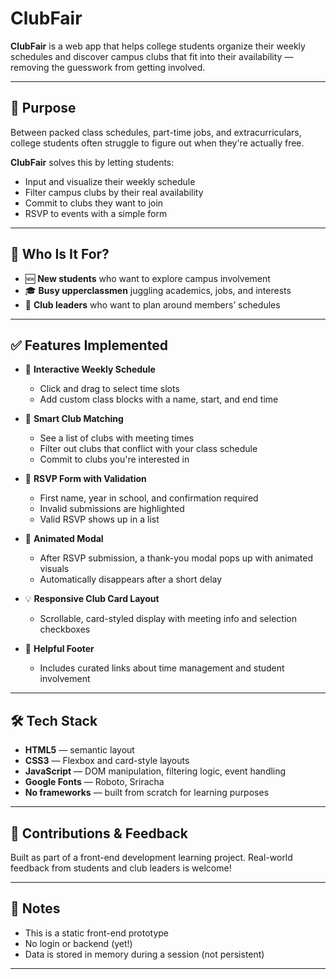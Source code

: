 # ClubFair

**ClubFair** is a web app that helps college students organize their weekly schedules and discover campus clubs that fit into their availability — removing the guesswork from getting involved.

---

## 🎯 Purpose

Between packed class schedules, part-time jobs, and extracurriculars, college students often struggle to figure out when they're actually free.

**ClubFair** solves this by letting students:

* Input and visualize their weekly schedule
* Filter campus clubs by their real availability
* Commit to clubs they want to join
* RSVP to events with a simple form

---

## 👥 Who Is It For?

* 🆕 **New students** who want to explore campus involvement
* 🎓 **Busy upperclassmen** juggling academics, jobs, and interests
* 👥 **Club leaders** who want to plan around members’ schedules

---

## ✅ Features Implemented

* 📅 **Interactive Weekly Schedule**

  * Click and drag to select time slots
  * Add custom class blocks with a name, start, and end time

* 🎯 **Smart Club Matching**

  * See a list of clubs with meeting times
  * Filter out clubs that conflict with your class schedule
  * Commit to clubs you're interested in

* 📝 **RSVP Form with Validation**

  * First name, year in school, and confirmation required
  * Invalid submissions are highlighted
  * Valid RSVP shows up in a list

* 🎉 **Animated Modal**

  * After RSVP submission, a thank-you modal pops up with animated visuals
  * Automatically disappears after a short delay


* 💡 **Responsive Club Card Layout**

  * Scrollable, card-styled display with meeting info and selection checkboxes

* 🔗 **Helpful Footer**

  * Includes curated links about time management and student involvement

---

## 🛠 Tech Stack

* **HTML5** — semantic layout
* **CSS3** — Flexbox and card-style layouts
* **JavaScript** — DOM manipulation, filtering logic, event handling
* **Google Fonts** — Roboto, Sriracha
* **No frameworks** — built from scratch for learning purposes

---

## 💬 Contributions & Feedback

Built as part of a front-end development learning project. Real-world feedback from students and club leaders is welcome!

---

## 📝 Notes

* This is a static front-end prototype
* No login or backend (yet!)
* Data is stored in memory during a session (not persistent)

---
